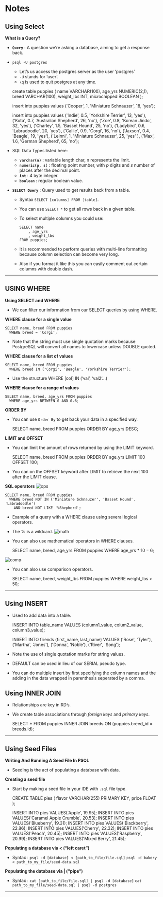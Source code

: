 **Notes**
=========

**Using Select**
----------------

**What is a Query?**

-   **`Query`** : A question we’re asking a database, aiming to get a response back.

-   `psql -U postgres`
    -   Let’s us access the postgres server as the user ‘postgres’
    -   `-U` stands for ‘user’.
    -   `\q` is used to quit postgres at any time.

    create table puppies (
      name VARCHAR(100),
      age_yrs NUMERIC(2,1),
      breed VARCHAR(100),
      weight_lbs INT,
      microchipped BOOLEAN
    );

    insert into puppies
    values
    ('Cooper', 1, 'Miniature Schnauzer', 18, 'yes');

    insert into puppies
    values
    ('Indie', 0.5, 'Yorkshire Terrier', 13, 'yes'),
    ('Kota', 0.7, 'Australian Shepherd', 26, 'no'),
    ('Zoe', 0.8, 'Korean Jindo', 32, 'yes'),
    ('Charley', 1.5, 'Basset Hound', 25, 'no'),
    ('Ladybird', 0.6, 'Labradoodle', 20, 'yes'),
    ('Callie', 0.9, 'Corgi', 16, 'no'),
    ('Jaxson', 0.4, 'Beagle', 19, 'yes'),
    ('Leinni', 1, 'Miniature Schnauzer', 25, 'yes' ),
    ('Max', 1.6, 'German Shepherd', 65, 'no');

-   SQL Data Types listed here:
    -   **`varchar(n)`** : variable length char, n represents the limit.
    -   **`numeric(p, s)`** : floating point number, with *p* digits and *s* number of places after the decimal point.
    -   **`int`** : 4 byte integer.
    -   **`boolean`** : regular boolean value.
-   **`SELECT Query`** : Query used to get results back from a table.
    -   Syntax `SELECT [columns] FROM [table]`.
    -   You can use `SELECT *` to get all rows back in a given table.
    -   To select multiple columns you could use:

            SELECT name
                , age_yrs
                , weight_lbs
            FROM puppies;

    -   It is recommended to perform queries with multi-line formatting because column selection can become very long.
    -   Also if you format it like this you can easily comment out certain columns with double dash.

------------------------------------------------------------------------

**USING WHERE**
---------------

**Using SELECT and WHERE**

-   We can filter our information from our SELECT queries by using WHERE.

**WHERE clause for a single value**

    SELECT name, breed FROM puppies
      WHERE breed = 'Corgi';

-   Note that the string must use single quotation marks because PostgreSQL will convert all names to lowercase unless DOUBLE quoted.

**WHERE clause for a list of values**

    SELECT name, breed FROM puppies
      WHERE breed IN ('Corgi', 'Beagle', 'Yorkshire Terrier');

-   Use the structure WHERE \[col\] IN (‘val’, ‘val2’…)

**WHERE clause for a range of values**

    SELECT name, breed, age_yrs FROM puppies
      WHERE age_yrs BETWEEN 0 AND 0.6;

**ORDER BY**

-   You can use `Order By` to get back your data in a specified way.

    SELECT name, breed
    FROM puppies
    ORDER BY age_yrs DESC;

**LIMIT and OFFSET**

-   You can limit the amount of rows returned by using the LIMIT keyword.

    SELECT name, breed
    FROM puppies
    ORDER BY age_yrs
    LIMIT 100 OFFSET 100;

-   You can on the OFFSET keyword after LIMIT to retrieve the next 100 after the LIMIT clause.

**SQL operators** ![ops](https://i.gyazo.com/518d4c03adb94c682e849531fadd9b64.png)

    SELECT name, breed FROM puppies
      WHERE breed NOT IN ('Miniature Schnauzer', 'Basset Hound', 'Labradoodle')
        AND breed NOT LIKE '%Shepherd';

-   Example of a query with a WHERE clause using several logical operators.
-   The % is a wildcard. ![math](https://i.gyazo.com/faa67eadb851f326ef8847162dccb9c6.png)
-   You can also use mathematical operators in WHERE clauses.

    SELECT name, breed, age_yrs FROM puppies
      WHERE age_yrs * 10 = 6;

![comp](https://i.gyazo.com/46ce9306ea72228a79f9c27a9666c3e9.png)

-   You can also use comparison operators.

    SELECT name, breed, weight_lbs FROM puppies
      WHERE weight_lbs > 50;

------------------------------------------------------------------------

**Using INSERT**
----------------

-   Used to add data into a table.

    INSERT INTO table_name
    VALUES
      (column1_value, colum2_value, column3_value);

    INSERT INTO friends (first_name, last_name)
    VALUES
    ('Rose', 'Tyler'),
    ('Martha', 'Jones'),
    ('Donna', 'Noble'),
    ('River', 'Song');

-   Note the use of single quotation marks for string values.
-   DEFAULT can be used in lieu of our SERIAL pseudo type.
-   You can do multiple insert by first specifying the column names and the adding in the data wrapped in parenthesis seperated by a comma.

**Using INNER JOIN**
--------------------

-   Relationships are key in RD’s.
-   We create table associations through *foreign keys* and *primary keys*.

    SELECT * FROM puppies
    INNER JOIN breeds ON (puppies.breed_id = breeds.id);

------------------------------------------------------------------------

**Using Seed Files**
--------------------

**Writing And Running A Seed File In PSQL**

-   Seeding is the act of populating a database with data.

**Creating a seed file**

-   Start by making a seed file in your IDE with `.sql` file type.

    CREATE TABLE pies (
      flavor VARCHAR(255) PRIMARY KEY,
      price FLOAT
    );

    INSERT INTO pies VALUES('Apple', 19.95);
    INSERT INTO pies VALUES('Caramel Apple Crumble', 20.53);
    INSERT INTO pies VALUES('Blueberry', 19.31);
    INSERT INTO pies VALUES('Blackberry', 22.86);
    INSERT INTO pies VALUES('Cherry', 22.32);
    INSERT INTO pies VALUES('Peach', 20.45);
    INSERT INTO pies VALUES('Raspberry', 20.99);
    INSERT INTO pies VALUES('Mixed Berry', 21.45);

**Populating a database via &lt; (“left caret”)**

-   Syntax : `psql -d [database] < [path_to_file/file.sql]` `psql -d bakery < path_to_my_file/seed-data.sql`

**Populating the database via | (“pipe”)**

-   Syntax : `cat [path_to_file/file.sql] | psql -d [database]` `cat path_to_my_file/seed-data.sql | psql -d postgres`

------------------------------------------------------------------------
